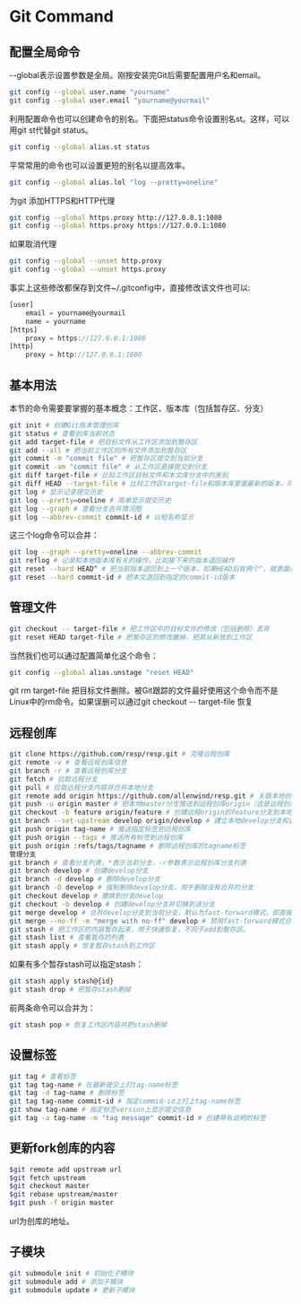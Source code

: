 # Git Command

## 配置全局命令

--global表示设置参数是全局。刚按安装完Git后需要配置用户名和email。

```bash
git config --global user.name "yourname"
git config --global user.email "yourname@yourmail"
```

利用配置命令也可以创建命令的别名。下面把status命令设置别名st。这样，可以用git st代替git status。

```bash
git config --global alias.st status
```

平常常用的命令也可以设置更短的别名以提高效率。

```bash
git config --global alias.lol "log --pretty=oneline"
```

为git 添加HTTPS和HTTP代理

```bash
git config --global https.proxy http://127.0.0.1:1080
git config --global https.proxy https://127.0.0.1:1080
```

如果取消代理

```bash
git config --global --unset http.proxy
git config --global --unset https.proxy
```

事实上这些修改都保存到文件~/.gitconfig中，直接修改该文件也可以:

```javascript
[user]
	email = yourname@yourmail
	name = yourname
[https]
	proxy = https://127.0.0.1:1080
[http]
    proxy = http://127.0.0.1:1080
```

## 基本用法

本节的命令需要要掌握的基本概念：工作区、版本库（包括暂存区、分支）

```bash
git init # 创建Git版本管理创库
git status # 查看创库当前状态
git add target-file # 把目标文件从工作区添加到暂存区
git add --all # 把当前工作区的所有文件添加到暂存区
git commit -m "commit file" # 把暂存区提交到当前分支
git commit -am "commit file" # 从工作区直接提交到分支
git diff target-file # 比较工作区目标文件和本文库分支中的差别
git diff HEAD --target-file # 比较工作区target-file和版本库里面最新的版本，同上
git log # 显示记录提交历史
git log --pretty=oneline # 简单显示提交历史
git log --graph # 查看分支合并情况图
git log --abbrev-commit commit-id # 以短名称显示
```

这三个log命令可以合并：

```bash
git log --graph --pretty=oneline --abbrev-commit
git reflog # 记录和本地版本库有关的操作，比如接下来的版本退回操作
git reset --hard HEAD^ # 把当前版本退回到上一个版本，如果HEAD后有两个^，就表面退回上两个本文
git reset --hard commit-id # 把本文退回到指定的commit-id版本
```

## 管理文件

```bash
git checkout -- target-file # 把工作区中的目标文件的修改（包括删除）丢弃
git reset HEAD target-file # 把暂存区的修改撤掉，把其从新放到工作区
```

当然我们也可以通过配置简单化这个命令：

```bash
git config --global alias.unstage "reset HEAD"
```

git rm target-file 把目标文件删除。被Git跟踪的文件最好使用这个命令而不是Linux中的rm命令。如果误删可以通过git checkout -- target-file 恢复

## 远程创库

```bash
git clone https://github.com/resp/resp.git # 克隆远程创库
git remote -v # 查看远程创库信息
git branch -r # 查看远程创库分支
git fetch # 拉取远程分支
git pull # 拉取远程分支内容并合并本地分支
git remote add origin https://github.com/allenwind/resp.git # 关联本地创库和远程创库resp.git
git push -u origin master # 把本地master分支推送到远程创库origin（这是远程创库的默认名字）-u用于首次推送
git checkout -b feature origin/feature # 创建远程origin的feature分支到本地
git branch --set-upstream develop origin/develop # 建立本地develop分支和远程origin/develop分支的连接
git push origin tag-name # 推送指定标签到远程创库
git push origin --tags # 推送所有标签到远程创库
git push origin :refs/tags/tagname # 删除远程创库的tagname标签
管理分支
git branch # 查看分支列表，*表示当前分支，-r参数表示远程创库分支列表
git branch develop # 创建develop分支
git branch -d develop # 删除develop分支
git branch -D develop # 强制删除develop分支，用于删除没有合并的分支
git checkout develop # 撤换到分支develop
git checkout -b develop # 创建develop分支并切换到该分支
git merge develop # 合并develop分支到当前分支，默认为fast-forward模式，即直接设置HEAD指针指向，删除分支后丢掉分支信息
git merge --no-ff -m "merge with no-ff" develop # 禁用fast-forward模式合并分支，由于要重新提交，所以要在-m参数后指定提交信息
git stash # 把工作区的内容暂存起来，用于快速恢复，不同于add到暂存区。
git stash list # 查看暂存的列表
git stash apply # 恢复暂存stash到工作区
```

如果有多个暂存stash可以指定stash：

```bash
git stash apply stash@{id}
git stash drop # 把暂存stash删掉
```

前两条命令可以合并为：

```bash
git stash pop # 恢复工作区内容并把stash删掉
```

## 设置标签

```bash
git tag # 查看标签
git tag tag-name # 在最新提交上打tag-name标签
git tag -d tag-name # 删除标签
git tag tag-name commit-id # 指定commid-id上打上tag-name标签
git show tag-name # 指定标签version上显示提交信息
git tag -a tag-name -m "tag message" commit-id # 创建带有说明的标签
```

## 更新fork创库的内容

```bash
$git remote add upstream url
$git fetch upstream
$git checkout master
$git rebase upstream/master
$git push -f origin master
```

url为创库的地址。

## 子模块

```bash
git submodule init # 初始化子模块
git submodule add # 添加子模块
git submodule update # 更新子模块
```